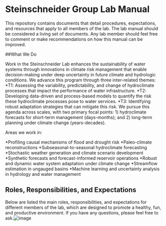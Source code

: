 # Steinschneider Group Lab Manual

This repository contains documents that detail procedures, expectations, and resources that apply to all members of the lab. The lab manual should be considered a living set of documents. Any lab member should feel free to comment or make recommendations on how this manual can be improved. 

##What We Do

Work in the Steinschneider Lab enhances the sustainability of water systems through innovations in climate risk management that enable decision-making under deep uncertainty in future climate and hydrologic conditions. We advance this program through three inter-related themes: 
*T1: Assessing the variability, predictability, and change of hydroclimate processes that impact the performance of water infrastructure.
*T2: Developing data-driven and process-based models to quantify the risk these hydroclimate processes pose to water services. 
*T3: Identifying robust adaptation strategies that can mitigate this risk. 
We pursue this agenda across scales, with two primary focal points: 1) hydroclimate forecasts for short-term management (days-months); and 2) long-term planning under climate change (years-decades). 

Areas we work in: 

*Profiling causal mechanisms of flood and drought risk
*Paleo-climate reconstructions
*Subseasonal-to-seasonal hydroclimate forecasting
*Stochastic weather generation and climate scenario development 
*Synthetic forecasts and forecast-informed reservoir operations
*Robust and dynamic water system adaptation under climate change
*Streamflow estimation in ungauged basins
*Machine learning and uncertainty analysis in hydrology and water management

## Roles, Responsibilities, and Expectations
Below are listed the main roles, responsibilities, and expectations for different members of the lab, which are designed to promote a healthy, fun, and productive environment. If you have any questions, please feel free to ask.![image](https://user-images.githubusercontent.com/72916407/227987044-7e55b510-16ea-4e3a-8b09-4429cdf4c6af.png)
